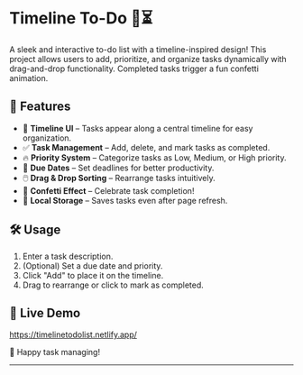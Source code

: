 # Timeline To-Do 📝⏳  

A sleek and interactive to-do list with a timeline-inspired design! This project allows users to add, prioritize, and organize tasks dynamically with drag-and-drop functionality. Completed tasks trigger a fun confetti animation.  

## 🚀 Features  
- 🌟 **Timeline UI** – Tasks appear along a central timeline for easy organization.  
- ✅ **Task Management** – Add, delete, and mark tasks as completed.  
- 🔥 **Priority System** – Categorize tasks as Low, Medium, or High priority.  
- 📅 **Due Dates** – Set deadlines for better productivity.  
- 🖱️ **Drag & Drop Sorting** – Rearrange tasks intuitively.  
- 🎉 **Confetti Effect** – Celebrate task completion!  
- 💾 **Local Storage** – Saves tasks even after page refresh.  

## 🛠️ Usage  
1. Enter a task description.  
2. (Optional) Set a due date and priority.  
3. Click "Add" to place it on the timeline.  
4. Drag to rearrange or click to mark as completed.  

## 📌 Live Demo  
https://timelinetodolist.netlify.app/

🚀 Happy task managing!  

---
